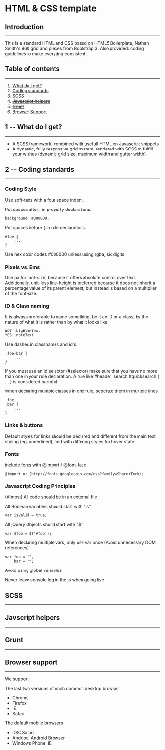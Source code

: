 HTML & CSS template
===================

## Introduction
---

This is a standard HTML and CSS based on HTML5 Boilerplate, Nathan Smith's 960 grid and pieces from Bootstrap 3.
Also provided: coding guidelines to make everyting consistent.

## Table of contents
---

1. [What do I get?](#what-do-i-get)
2. [Coding standards](#coding-standards)
3. ~~[SCSS](#scss)~~
4. ~~[Javascript helpers](#javascript-helpers)~~
5. ~~[Grunt](#grunt)~~
6. [Browser Support](#browser-support)

## 1 -- What do I get?
---

- A SCSS framework, combined with usefull HTML en Javascript snippets
- A dynamic, fully responsive grid system, rendered with SCSS to fulfill your wishes (dynamic grid size, maximum width and gutter width)


## 2 -- Coding standards
---

### Coding Style

Use soft-tabs with a four space indent.

Put spaces after : in property declarations.

    background: #000000;

Put spaces before { in rule declarations.

    #foe {
        ...
    }

Use hex color codes #000000 unless using rgba, six digits.


### Pixels vs. Ems

Use px for font-size, because it offers absolute control over text. 
Additionally, unit-less line-height is preferred because it does not inherit a percentage value of its parent element, but instead is based on a multiplier of the font-size.


### ID & Class naming

It is always preferable to name something, be it an ID or a class, by the nature of what it is rather than by what it looks like.

    NOT .bigBlueText
    YES .noteText

Use dashes in classnames and id's.
    
    .foe-bar {
        ...
    }

If you must use an id selector (#selector) make sure that you have no more than one in your rule declaration. 
A rule like #header .search #quicksearch { ... } is considered harmful.

When declaring multiple classes in one rule, seperate them in multiple lines

    .foe,
    .bar {
        ...
    }


### Links & buttons

Default styles for links should be declared and different from the main text styling (eg. underlined), and with differing styles for hover state.


### Fonts

include fonts with @import / @font-face

    @import url(http://fonts.googleapis.com/css?family=Share+Tech);


### Javascript Coding Principles

(Almost) All code should be in an external file

All Boolean variables should start with "is"
    
    var isValid = true;

All jQuery Objects shuild start with "$"

    var $foo = $('#foo');

When declaring multiple vars, only use var once (Avoid unnecessary DOM references)

    var foo = "",
        bar = "";

Avoid using global variables 

Never leave console.log in the js when going live


## SCSS
---

## Javscript helpers
---

## Grunt
---


## Browser support
---

We support: 

The last two versions of each common desktop browser 
- Chrome
- Firefox
- IE
- Safari 

The default mobile browsers
- iOS: Safari
- Andriod: Android Browser
- Windows Phone: IE